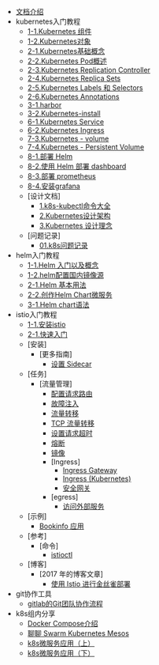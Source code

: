 - [文档介绍](/index)
- kubernetes入门教程
    - [1-1.Kubernetes 组件](/kubernetes/01/1-1.Kubernetes-components)
    - [1-2.Kubernetes对象](/kubernetes/01/1-2.Kubernetes-object)
    - [2-1.Kubernetes基础概念](/kubernetes/02/2-1.Kubernetes-basic)
    - [2-2.Kubernetes Pod概述](/kubernetes/02/2-2.Kubernetes-Pod)
    - [2-3.Kubernetes Replication Controller](/kubernetes/02/2-3.Kubernetes-Replication-Controller)
    - [2-4.Kubernetes Replica Sets](/kubernetes/02/2-4.Kubernetes-Replica-Sets)
    - [2-5.Kubernetes Labels 和 Selectors](/kubernetes/02/2-5.Kubernetes-Labels-Selectors)
    - [2-6.Kubernetes Annotations](/kubernetes/02/2-6.Kubernetes-Annotations)
    - [3-1.harbor](/kubernetes/03/3-1.harbor)
    - [3-2.Kubernetes-install](/kubernetes/03/3-2.Kubernetes-install)
    - [6-1.Kubernetes Service](/kubernetes/06/6-1.Kubernetes-Service)
    - [6-2.Kubernetes Ingress](/kubernetes/06/6-2.Kubernetes-Ingress)
    - [7-3.Kubernetes - volume](/kubernetes/7-3.Kubernetes-volume)
    - [7-4.Kubernetes - Persistent Volume](/kubernetes/7-4.Kubernetes-Persistent-Volume)
    - [8-1.部署 Helm](/kubernetes/8-1.install-Helm)
    - [8-2.使用 Helm 部署 dashboard](/kubernetes/8-2.install-dashboard)
    - [8-3.部署 prometheus](/kubernetes/8-3.install-prometheus)
    - [8-4.安装grafana](/kubernetes/8-4.install-grafana)
    - [设计文档]
        - [1.k8s-kubectl命令大全](/kubernetes/design-document/1.k8s-kubectl-Commands)
        - [2.Kubernetes设计架构](/kubernetes/design-document/2.Kubernetes-Design-architecture)
        - [3.Kubernetes 设计理念](/kubernetes/design-document/3.Kubernetes-design-concept)
    - [问题记录]
        - [01.k8s问题记录](/kubernetes/problem-log/01)    
- helm入门教程
    - [1-1.Helm 入门以及概念](/helm/1-1)
    - [1-2.helm配置国内镜像源](/helm/1-2)
    - [2-1.Helm 基本用法](/helm/2-1)
    - [2-2.创作Helm Chart微服务](/helm/2-2)
    - [3-1.Helm chart语法](/helm/3-1)
- istio入门教程
    - [1-1.安装istio](/istio/1-1)
    - [2-1.快速入门](/istio/2-1)   
    - [安装]
      - [更多指南]
        - [设置 Sidecar](/istio/setup/additional-setup/sidecar-injection)
    - [任务]
      - [流量管理]
        - [配置请求路由](/istio/tasks/traffic-management/request-routing)
        - [故障注入](/istio/tasks/traffic-management/fault-injection)
        - [流量转移](/istio/tasks/traffic-management/traffic-shifting)
        - [TCP 流量转移](/istio/tasks/traffic-management/tcp-traffic-shifting)
        - [设置请求超时](/istio/tasks/traffic-management/request-timeouts)
        - [熔断](/istio/tasks/traffic-management/circuit-breaking)
        - [镜像](/istio/tasks/traffic-management/mirroring)
        - [Ingress]
          - [Ingress Gateway](/istio/tasks/traffic-management/ingress/ingress-control)
          - [Ingress (Kubernetes)](/istio/tasks/traffic-management/ingress/kubernetes-ingress)
          - [安全网关](/istio/tasks/traffic-management/ingress/secure-ingress)
        - [egress]
          - [访问外部服务](/istio/tasks/traffic-management/egress/egress-control)
    - [示例]
      - [Bookinfo 应用](/istio/examples/bookinfo)
    - [参考]
      - [命令]
        - [istioctl](/istio/reference/commands/istioctl)
    - [博客]
      - [2017 年的博客文章]
        - [使用 Istio 进行金丝雀部署](/istio/blog/2017/0.1-canary)
- git协作工具
    - [gitlab的Git团队协作流程](/git/gitlab-Git-use)     
- k8s组内分享
    - [Docker Compose介绍](/share/1-1.Docker-Compose) 
    - [聊聊 Swarm Kubernetes Mesos](/share/3-1.Swarm-Kubernetes-Mesos) 
    - [k8s微服务应用（上）](/share/2-1.k8s) 
    - [k8s微服务应用（下）](/share/2-2.k8s)
    
